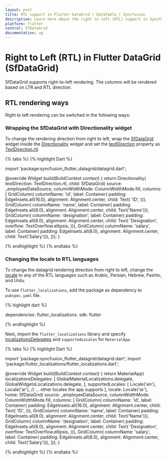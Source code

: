 ```yaml
---
layout: post
title: RTL support in Flutter DataGrid | DataTable | Syncfusion 
description: Learn here about the right to left (RTL) support in Syncfusion Flutter DataGrid (SfDataGrid) widget and more.
platform: flutter
control: SfDataGrid
documentation: ug
---
```


# Right to Left (RTL) in Flutter DataGrid (SfDataGrid)

SfDataGrid supports right-to-left rendering. The columns will be rendered based on LTR and RTL direction.

## RTL rendering ways

Right to left rendering can be switched in the following ways:

### Wrapping the SfDataGrid with Directionality widget

To change the rendering direction from right to left, wrap the [SfDataGrid](https://pub.dev/documentation/syncfusion_flutter_datagrid/latest/datagrid/SfDataGrid-class.html) widget inside the [Directionality](https://api.flutter.dev/flutter/widgets/Directionality-class.html) widget and set the [textDirection](https://api.flutter.dev/flutter/widgets/Directionality/textDirection.html) property as [TextDirection.rtl](https://api.flutter.dev/flutter/dart-ui/TextDirection-class.html).

{% tabs %}
{% highlight Dart %}

import 'package:syncfusion_flutter_datagrid/datagrid.dart';

@override
Widget build(BuildContext context) {
  return Directionality(
      textDirection: TextDirection.rtl,
      child: SfDataGrid(
          source: _employeeDataSource,
          columnWidthMode: ColumnWidthMode.fill,
          columns: <GridColumn>[
            GridColumn(
                columnName: 'id',
                label: Container(
                    padding: EdgeInsets.all(16.0),
                    alignment: Alignment.center,
                    child: Text(
                      'ID',
                    ))),
            GridColumn(
                columnName: 'name',
                label: Container(
                    padding: EdgeInsets.all(8.0),
                    alignment: Alignment.center,
                    child: Text('Name'))),
            GridColumn(
                columnName: 'designation',
                label: Container(
                    padding: EdgeInsets.all(8.0),
                    alignment: Alignment.center,
                    child: Text(
                      'Designation',
                      overflow: TextOverflow.ellipsis,
                    ))),
            GridColumn(
                columnName: 'salary',
                label: Container(
                    padding: EdgeInsets.all(8.0),
                    alignment: Alignment.center,
                    child: Text('Salary'))),
          ]));
}

{% endhighlight %}
{% endtabs %}

### Changing the locale to RTL languages

To change the datagrid rendering direction from right to left, change the [locale](https://api.flutter.dev/flutter/material/MaterialApp/locale.html) to any of the RTL languages such as Arabic, Persian, Hebrew, Pashto, and Urdu.

To use `flutter_localizations`, add the package as dependency to `pubspec.yaml` file.

{% highlight dart %}

dependencies:
flutter_localizations:
  sdk: flutter

{% endhighlight %}

Next, import the `flutter_localizations` library and specify [localizationsDelegates](https://api.flutter.dev/flutter/widgets/LocalizationsDelegate-class.html) and `supportedLocales` for `MaterialApp`.

{% tabs %}
{% highlight Dart %}

import 'package:syncfusion_flutter_datagrid/datagrid.dart';
import 'package:flutter_localizations/flutter_localizations.dart';

@override
Widget build(BuildContext context) {
  return MaterialApp(
      localizationsDelegates: [
        GlobalMaterialLocalizations.delegate,
        GlobalWidgetsLocalizations.delegate,
      ],
      supportedLocales: <Locale>[
        Locale('en'),
        Locale('ar'),
        // ... other locales the app supports
      ],
      locale: Locale('ar'),
      home: SfDataGrid(
          source: _employeeDataSource,
          columnWidthMode: ColumnWidthMode.fill,
          columns: <GridColumn>[
            GridColumn(
                columnName: 'id',
                label: Container(
                    padding: EdgeInsets.all(16.0),
                    alignment: Alignment.center,
                    child: Text(
                      'ID',
                    ))),
            GridColumn(
                columnName: 'name',
                label: Container(
                    padding: EdgeInsets.all(8.0),
                    alignment: Alignment.center,
                    child: Text('Name'))),
            GridColumn(
                columnName: 'designation',
                label: Container(
                    padding: EdgeInsets.all(8.0),
                    alignment: Alignment.center,
                    child: Text(
                      'Designation',
                      overflow: TextOverflow.ellipsis,
                    ))),
            GridColumn(
                columnName: 'salary',
                label: Container(
                    padding: EdgeInsets.all(8.0),
                    alignment: Alignment.center,
                    child: Text('Salary'))),
          ]));
}

{% endhighlight %}
{% endtabs %}